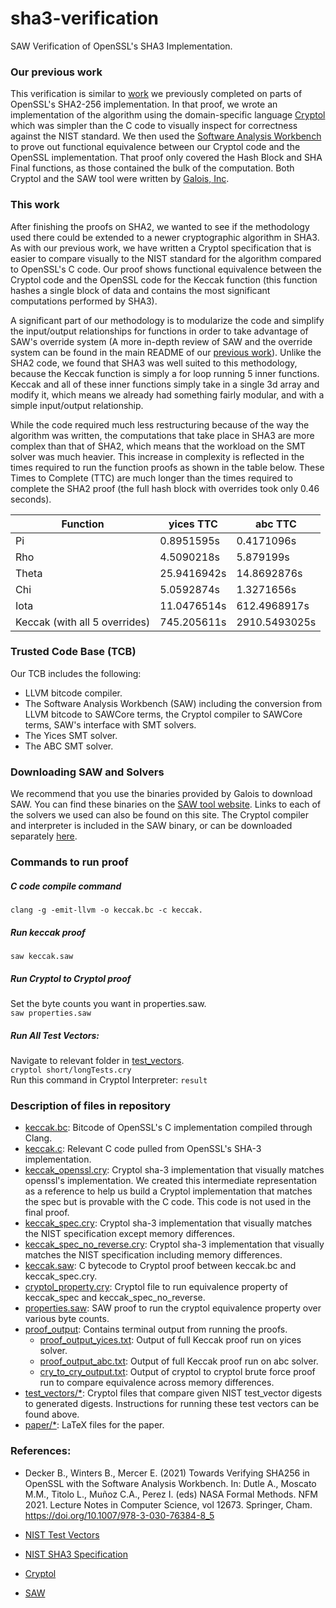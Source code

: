 # sha3-verification
SAW Verification of OpenSSL's SHA3 Implementation.

### Our previous work
This verification is similar to [work](https://bitbucket.org/byu-vv/saw-verified-crypto/src/master/) we previously completed on parts of OpenSSL's SHA2-256 implementation.  In that proof, we wrote an implementation of the algorithm using the domain-specific language [Cryptol](https://cryptol.net/files/ProgrammingCryptol.pdf) which was simpler than the C code to visually inspect for correctness against the NIST standard. We then used the [Software Analysis Workbench](https://saw.galois.com/) to prove out functional equivalence between our Cryptol code and the OpenSSL implementation.  That proof only covered the Hash Block and SHA Final functions, as those contained the bulk of the computation.  Both Cryptol and the SAW tool were written by [Galois, Inc](https://galois.com/).

### This work
After finishing the proofs on SHA2, we wanted to see if the methodology used there could be extended to a newer cryptographic algorithm in SHA3.  As with our previous work, we have written a Cryptol specification that is easier to compare visually to the NIST standard for the algorithm compared to OpenSSL's C code.  Our proof shows functional equivalence between the Cryptol code and the OpenSSL code for the Keccak function (this function hashes a single block of data and contains the most significant computations performed by SHA3).  

A significant part of our methodology is to modularize the code and simplify the input/output relationships for functions in order to take advantage of SAW's override system (A more in-depth review of SAW and the override system can be found in the main README of our [previous work](https://bitbucket.org/byu-vv/saw-verified-crypto/src/master/)).  Unlike the SHA2 code, we found that SHA3 was well suited to this methodology, because the Keccak function is simply a for loop running 5 inner functions.  Keccak and all of these inner functions simply take in a single 3d array and modify it, which means we already had something fairly modular, and with a simple input/output relationship.

While the code required much less restructuring because of the way the algorithm was written, the computations that take place in SHA3 are more complex than that of SHA2, which means that the workload on the SMT solver was much heavier.  This increase in complexity is reflected in the times required to run the function proofs as shown in the table below.  These Times to Complete (TTC) are much longer than the times required to complete the SHA2 proof (the full hash block with overrides took only 0.46 seconds).

Function | yices TTC | abc TTC 
-----------|-------------|----
Pi | 0.8951595s | 0.4171096s
Rho | 4.5090218s | 5.879199s
Theta | 25.9416942s | 14.8692876s
Chi | 5.0592874s | 1.3271656s
Iota | 11.0476514s | 612.4968917s
Keccak (with all 5 overrides) | 745.205611s | 2910.5493025s


### Trusted Code Base (TCB)
Our TCB includes the following: 

- LLVM bitcode compiler.
- The Software Analysis Workbench (SAW) including the conversion from LLVM bitcode to SAWCore terms, the Cryptol compiler to SAWCore terms, SAW's interface with SMT solvers.
- The Yices SMT solver.
- The ABC SMT solver.


### Downloading SAW and Solvers
We recommend that you use the binaries provided by Galois to download SAW.  You can find these binaries on the [SAW tool website](https://saw.galois.com/downloads.html).  Links to each of the solvers we used can also be found on this site.  The Cryptol compiler and interpreter is included in the SAW binary, or can be downloaded separately [here](https://cryptol.net/downloads.html). 

### Commands to run proof
##### C code compile command
<code>clang -g -emit-llvm -o keccak.bc -c keccak.</code> 

##### Run keccak proof
<code>saw keccak.saw</code>

##### Run Cryptol to Cryptol proof
Set the byte counts you want in properties.saw.  
<code>saw properties.saw</code>

##### Run All Test Vectors:
Navigate to relevant folder in [test_vectors](test_vectors).  
<code>cryptol short/longTests.cry</code>  
Run this command in Cryptol Interpreter: <code>result</code>

### Description of files in repository

- [keccak.bc](keccak.bc): Bitcode of OpenSSL's C implementation compiled through Clang.
- [keccak.c](keccak.c): Relevant C code pulled from OpenSSL's SHA-3 implementation.
- [keccak_openssl.cry](keccak_openssl.cry): Cryptol sha-3 implementation that visually matches openssl's implementation.  We created this intermediate representation as a reference to help us build a Cryptol implementation that matches the spec but is provable with the C code.  This code is not used in the final proof.
- [keccak_spec.cry](keccak_spec.cry): Cryptol sha-3 implementation that visually matches the NIST specification except memory differences.
- [keccak_spec_no_reverse.cry](keccak_spec_no_reverse.cry): Cryptol sha-3 implementation that visually matches the NIST specification including memory differences.
- [keccak.saw](keccak.saw): C bytecode to Cryptol proof between keccak.bc and keccak_spec.cry.
- [cryptol_property.cry](cryptol_property.cry): Cryptol file to run equivalence property of keccak_spec and keccak_spec_no_reverse.
- [properties.saw](properties.saw): SAW proof to run the cryptol equivalence property over various byte counts.
- [proof_output](proof_output): Contains terminal output from running the proofs.
  - [proof_output_yices.txt](proof_output_yices.txt): Output of full Keccak proof run on yices solver.
  - [proof_output_abc.txt](proof_output_abc.txt): Output of full Keccak proof run on abc solver.
  - [cry_to_cry_output.txt](cry_to_cry_output.txt): Output of cryptol to cryptol brute force proof run to compare equivalence across memory differences.
- [test_vectors/*](test_vectors): Cryptol files that compare given NIST test_vector digests to generated digests.  Instructions for running these test vectors can be found above.
- [paper/*](paper): LaTeX files for the paper.


### References:
* Decker B., Winters B., Mercer E. (2021) Towards Verifying SHA256 in OpenSSL with the Software Analysis Workbench. In: Dutle A., Moscato M.M., Titolo L., Muñoz C.A., Perez I. (eds) NASA Formal Methods. NFM 2021. Lecture Notes in Computer Science, vol 12673. Springer, Cham. https://doi.org/10.1007/978-3-030-76384-8_5

* [NIST Test Vectors](https://csrc.nist.gov/projects/cryptographic-algorithm-validation-program/secure-hashing)
* [NIST SHA3 Specification](https://csrc.nist.gov/publications/detail/fips/202/final)
* [Cryptol](https://cryptol.net/files/ProgrammingCryptol.pdf)
* [SAW](https://saw.galois.com/)
